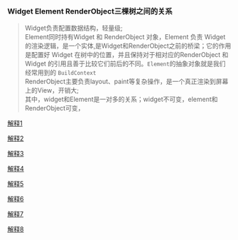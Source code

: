 ### Widget Element RenderObject三棵树之间的关系
>   Widget负责配置数据结构，轻量级; <br/>
>   Element同时持有Widget 和 RenderObject 对象，Element 负责 Widget 的渲染逻辑，是一个实体,是Widget和RenderObject之前的桥梁；它的作用是配置好 Widget 在树中的位置，并且保持对于相对应的RenderObject 和 Widget 的引用且善于比较它们前后的不同。`Element`的抽象对象就是我们经常用到的 `BuildContext`<br/>
>   RenderObject主要负责layout、paint等复杂操作，是一个真正渲染到屏幕上的View，开销大; <br/>
>  其中，widget和Element是一对多的关系；widget不可变，element和RenderObject可变， <br/> 

 [ 解释1 ]( https://juejin.cn/post/7057356671948947464 ) 

 [ 解释2 ](https://www.jianshu.com/p/bcc74f37aba5) 

 [ 解释3 ](https://www.jianshu.com/p/988011994c22) 

 [ 解释4 ](https://developer.aliyun.com/article/718789) 

 [ 解释5 ](https://blog.csdn.net/MeituanTech/article/details/81567238) 

 [ 解释6 ](https://www.jianshu.com/p/9190817d6581) 

 [ 解释7 ](https://segmentfault.com/a/1190000020179568?utm_source=tag-newest) 

 [ 解释8 ](https://juejin.im/post/5b9a7d396fb9a05d3154fa5a )






